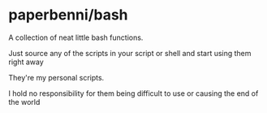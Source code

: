 # paperbenni/bash

A collection of neat little bash functions.

Just source any of the scripts in your script or shell and start
using them right away

They're my personal scripts.

I hold no responsibility for them being difficult to
use or causing the end of the world
